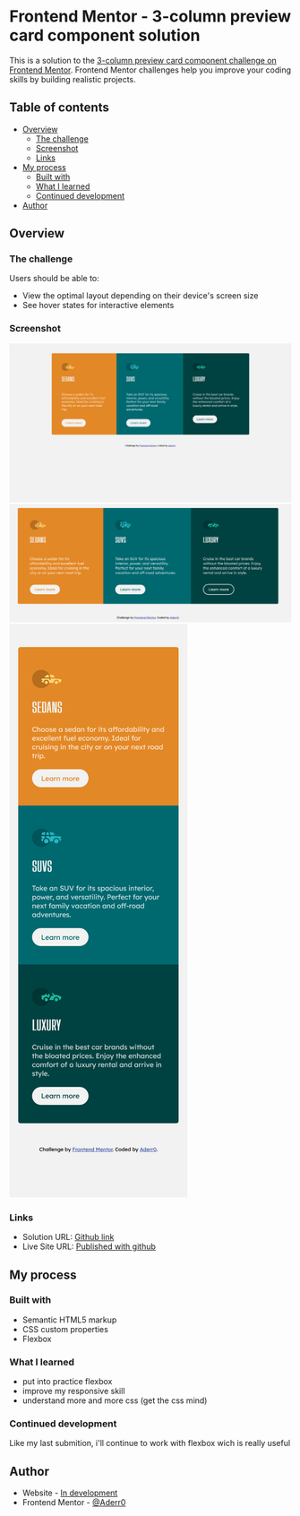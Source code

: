# Frontend Mentor - 3-column preview card component solution

This is a solution to the [3-column preview card component challenge on Frontend Mentor](https://www.frontendmentor.io/challenges/3column-preview-card-component-pH92eAR2-). Frontend Mentor challenges help you improve your coding skills by building realistic projects. 

## Table of contents

- [Overview](#overview)
  - [The challenge](#the-challenge)
  - [Screenshot](#screenshot)
  - [Links](#links)
- [My process](#my-process)
  - [Built with](#built-with)
  - [What I learned](#what-i-learned)
  - [Continued development](#continued-development)
- [Author](#author)

## Overview

### The challenge

Users should be able to:

- View the optimal layout depending on their device's screen size
- See hover states for interactive elements

### Screenshot

![Desktop version](./screenshots/desktop.png)
![Button design checked](./screenshots/button.png)
![Mobile version](./screenshots/mobile.png)

### Links

- Solution URL: [Github link](https://github.com/Aderr0/column-preview-card-component-main)
- Live Site URL: [Published with github](https://aderr0.github.io/column-preview-card-component-main/)

## My process

### Built with

- Semantic HTML5 markup
- CSS custom properties
- Flexbox

### What I learned

- put into practice flexbox
- improve my responsive skill
- understand more and more css (get the css mind)

### Continued development

Like my last submition, i'll continue to work with flexbox wich is really useful

## Author

- Website - [In development](https://thispersondoesnotexist.com/)
- Frontend Mentor - [@Aderr0](https://www.frontendmentor.io/profile/Aderr0)
